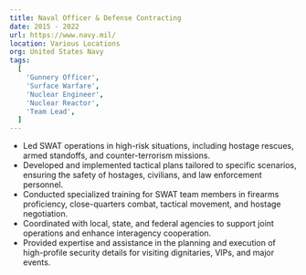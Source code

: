 ```yaml
---
title: Naval Officer & Defense Contracting
date: 2015 - 2022
url: https://www.navy.mil/
location: Various Locations
org: United States Navy
tags:
  [
    'Gunnery Officer',
    'Surface Warfare',
    'Nuclear Engineer',
    'Nuclear Reactor',
    'Team Lead',
  ]
---
```


- Led SWAT operations in high-risk situations, including hostage rescues, armed standoffs, and counter-terrorism missions.
- Developed and implemented tactical plans tailored to specific scenarios, ensuring the safety of hostages, civilians, and law enforcement personnel.
- Conducted specialized training for SWAT team members in firearms proficiency, close-quarters combat, tactical movement, and hostage negotiation.
- Coordinated with local, state, and federal agencies to support joint operations and enhance interagency cooperation.
- Provided expertise and assistance in the planning and execution of high-profile security details for visiting dignitaries, VIPs, and major events.
